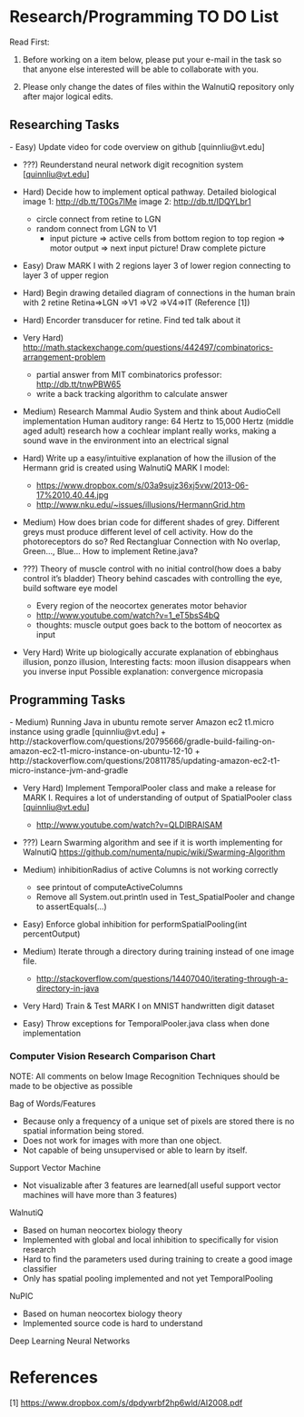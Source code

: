 Research/Programming TO DO List
===============================
Read First: 

1. Before working on a item below, please put your e-mail in the task so that anyone else interested 
will be able to collaborate with you.

2. Please only change the dates of files within the WalnutiQ repository only after major logical edits.

<h2>Researching Tasks</h2>
  - Easy) Update video for code overview on github [quinnliu@vt.edu]
  
  - ???) Reunderstand neural network digit recognition system [quinnliu@vt.edu]

  - Hard) Decide how to implement optical pathway.
	  Detailed biological image 1: http://db.tt/T0Gs7lMe image 2: http://db.tt/IDQYLbr1 
	  + circle connect from retine to LGN    
    + random connect from LGN to V1
	  + input picture => active cells from bottom region to top region => motor output => next 
	  input picture! Draw complete picture

  - Easy) Draw MARK I with 2 regions layer 3 of lower region connecting to layer 3 of upper region

  - Hard) Begin drawing detailed diagram of connections in the human brain with 2 retine
	  Retina=>LGN =>V1 =>V2 =>V4=>IT (Reference [1]) 

  - Hard) Encorder transducer for retine. Find ted talk about it

  - Very Hard) http://math.stackexchange.com/questions/442497/combinatorics-arrangement-problem
    + partial answer from MIT combinatorics professor: http://db.tt/tnwPBW65
    + write a back tracking algorithm to calculate answer 

  - Medium) Research Mammal Audio System and think about AudioCell implementation
    Human auditory range: 64 Hertz to 15,000 Hertz (middle aged adult) research how a cochlear implant really
    works, making a sound wave in the environment into an electrical signal

  - Hard) Write up a easy/intuitive explanation of how the illusion of the Hermann grid is created
    using WalnutiQ MARK I model:
    + https://www.dropbox.com/s/03a9sujz36xj5vw/2013-06-17%2010.40.44.jpg
    + http://www.nku.edu/~issues/illusions/HermannGrid.htm

  - Medium) How does brian code for different shades of grey. Different greys must produce 
    different level of cell activity. How do the photoreceptors do so? Red Rectangluar
    Connection with No overlap, Green..., Blue... How to implement Retine.java?

  - ???) Theory of muscle control with no initial control(how does a baby control it’s bladder)
    Theory behind cascades with controlling the eye, build software eye model
	  + Every region of the neocortex generates motor behavior
	  + http://www.youtube.com/watch?v=1_eT5bsS4bQ
	  + thoughts: muscle output goes back to the bottom of neocortex as input

  - Very Hard) Write up biologically accurate explanation of ebbinghaus illusion, ponzo illusion,
	  Interesting facts: moon illusion disappears when you inverse input
	  Possible explanation: convergence micropasia

<h2>Programming Tasks</h2>
  - Medium) Running Java in ubuntu remote server Amazon ec2 t1.micro instance using gradle [quinnliu@vt.edu]
    + http://stackoverflow.com/questions/20795666/gradle-build-failing-on-amazon-ec2-t1-micro-instance-on-ubuntu-12-10 
    + http://stackoverflow.com/questions/20811785/updating-amazon-ec2-t1-micro-instance-jvm-and-gradle 

  - Very Hard) Implement TemporalPooler class and make a release for MARK I. Requires a lot of understanding of output of SpatialPooler class [quinnliu@vt.edu]
    + http://www.youtube.com/watch?v=QLDlBRAlSAM

  - ???) Learn Swarming algorithm and see if it is worth implementing for WalnutiQ 
  https://github.com/numenta/nupic/wiki/Swarming-Algorithm

  - Medium) inhibitionRadius of active Columns is not working correctly
	  + see printout of computeActiveColumns
	  + Remove all System.out.println used in Test_SpatialPooler and change to assertEquals(...)

  - Easy) Enforce global inhibition for performSpatialPooling(int percentOutput)
	
  - Medium) Iterate through a directory during training instead of one image file. 
	  + http://stackoverflow.com/questions/14407040/iterating-through-a-directory-in-java

  - Very Hard) Train & Test MARK I on MNIST handwritten digit dataset 

  - Easy) Throw exceptions for TemporalPooler.java class when done implementation

<h3>Computer Vision Research Comparison Chart</h3>

NOTE: All comments on below Image Recognition Techniques should be made to be objective as possible

Bag of Words/Features
  - Because only a frequency of a unique set of pixels are stored there is no spatial information being stored.
  - Does not work for images with more than one object.
  - Not capable of being unsupervised or able to learn by itself.

Support Vector Machine
  - Not visualizable after 3 features are learned(all useful support vector machines will have more than 3 features)

WalnutiQ 
  - Based on human neocortex biology theory
  - Implemented with global and local inhibition to specifically for vision research
  - Hard to find the parameters used during training to create a good image classifier
  - Only has spatial pooling implemented and not yet TemporalPooling

NuPIC
  - Based on human neocortex biology theory
  - Implemented source code is hard to understand
  
Deep Learning Neural Networks

References
==========
[1] https://www.dropbox.com/s/dpdywrbf2hp6wld/AI2008.pdf
